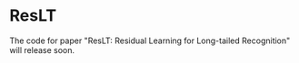 # ResLT
The code for paper "ResLT: Residual Learning for Long-tailed Recognition" will release soon.

